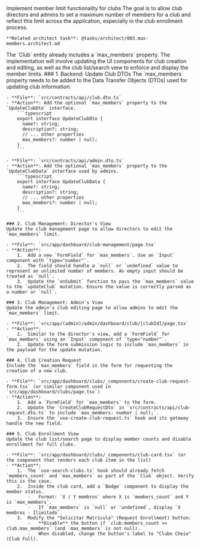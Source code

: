 <task>
    Implement member limit functionality for clubs
</task>

<taskspec>
    The goal is to allow club directors and admins to set a maximum number of members for a club and reflect this limit across the application, especially in the club enrollment process.

    **Related architect task**: @tasks/architect/003.max-members.architect.md
</taskspec>

<context>
    The `Club` entity already includes a `max_members` property. The implementation will involve updating the UI components for club creation and editing, as well as the club list/search view to enforce and display the member limits.
</context>

<implementation>
    ### 1. Backend: Update Club DTOs
    The `max_members` property needs to be added to the Data Transfer Objects (DTOs) used for updating club information.

    - **File**: `src/contracts/api/club.dto.ts`
    - **Action**: Add the optional `max_members` property to the `UpdateClubDto` interface.
        ```typescript
        export interface UpdateClubDto {
          name?: string;
          description?: string;
          // ... other properties
          max_members?: number | null;
        }
        ```

    - **File**: `src/contracts/api/admin.dto.ts`
    - **Action**: Add the optional `max_members` property to the `UpdateClubData` interface used by admins.
        ```typescript
        export interface UpdateClubData {
          name?: string;
          description?: string;
          // ... other properties
          max_members?: number | null;
        }
        ```

    ### 2. Club Management: Director's View
    Update the club management page to allow directors to edit the `max_members` limit.

    - **File**: `src/app/dashboard/club-management/page.tsx`
    - **Action**:
        1.  Add a new `FormField` for `max_members`. Use an `Input` component with `type="number"`.
        2.  The field should handle a `null` or `undefined` value to represent an unlimited number of members. An empty input should be treated as `null`.
        3.  Update the `onSubmit` function to pass the `max_members` value to the `updateClub` mutation. Ensure the value is correctly parsed as a number or `null`.

    ### 3. Club Management: Admin's View
    Update the admin's club editing page to allow admins to edit the `max_members` limit.

    - **File**: `src/app/(admin)/admin/dashboard/club/[clubId]/page.tsx`
    - **Action**:
        1.  Similar to the director's view, add a `FormField` for `max_members` using an `Input` component of `type="number"`.
        2.  Update the form submission logic to include `max_members` in the payload for the update mutation.

    ### 4. Club Creation Request
    Include the `max_members` field in the form for requesting the creation of a new club.

    - **File**: `src/app/dashboard/clubs/_components/create-club-request-form.tsx` (or similar component used in `src/app/dashboard/clubs/page.tsx`)
    - **Action**:
        1.  Add a `FormField` for `max_members` to the form.
        2.  Update the `CreateClubRequestDto` in `src/contracts/api/club-request.dto.ts` to include `max_members: number | null;`.
        3.  Ensure the `use-create-club-request.ts` hook and its gateway handle the new field.

    ### 5. Club Enrollment View
    Update the club list/search page to display member counts and disable enrollment for full clubs.

    - **File**: `src/app/dashboard/clubs/_components/club-card.tsx` (or the component that renders each club item in the list)
    - **Action**:
        1.  The `use-search-clubs.ts` hook should already fetch `members_count` and `max_members` as part of the `Club` object. Verify this is the case.
        2.  Inside the club card, add a `Badge` component to display the member status.
            -   Format: `X / Y membros` where X is `members_count` and Y is `max_members`.
            -   If `max_members` is `null` or `undefined`, display `X membros - Ilimitado`.
        3.  Modify the "Solicitar Matrícula" (Request Enrollment) button:
            -   **Disable** the button if `club.members_count >= club.max_members` (and `max_members` is not null).
            -   When disabled, change the button's label to "Clube Cheio" (Club Full).
</implementation>

